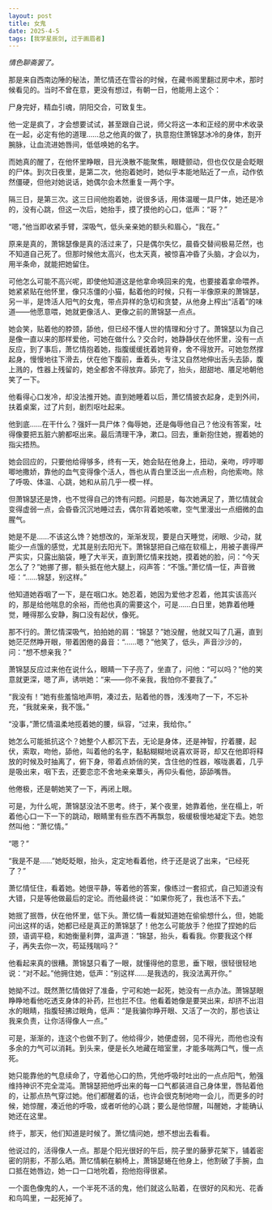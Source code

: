 ```yaml
---
layout: post
title: 女鬼
date: 2025-4-5
tags: [我学星辰剑, 过于画眉者]
---
```


*情色聊斋罢了。*

那是来自西南边陲的秘法，萧忆情还在雪谷的时候，在藏书阁里翻过房中术，那时候看见的。当时不曾在意，更没有想过，有朝一日，他能用上这个：

尸身完好，精血引魂，阴阳交合，可致复生。

他一定是疯了，才会想要试试，甚至跟自己说，师父将这一本和正经的房中术收录在一起，必定有他的道理……总之他真的做了，执意抱住萧锦瑟冰冷的身体，割开腕脉，让血流进她唇间，低低唤她的名字。

而她真的醒了，在他怀里睁眼，目光涣散不能聚焦，眼睫颤动，但也仅仅是会眨眼的尸体。到次日夜里，是第二次，他抱着她时，她似乎本能地贴近了一点，动作依然僵硬，但他对她说话，她偶尔会木然重复一两个字。

隔三日，是第三次。这三日间他抱着她，说很多话，用体温暖一具尸体，她还是冷的，没有心跳，但这一次后，她抬手，摸了摸他的心口，低声：“哥？”

“嗯，”他当即收紧手臂，深吸气，低头亲亲她的额头和眉心，“我在。”

原来是真的，萧锦瑟像是真的活过来了，只是偶尔失忆，晨昏交替间极易茫然，也不知道自己死了。但那时候他太高兴，也太天真，被惊喜冲昏了头脑，才会以为，用半条命，就能把她留住。

可他怎么可能不高兴呢，即使他知道这是他拿命唤回来的鬼，也要接着拿命喂养。她紧紧贴在他怀里，像只冻僵的小猫，黏着他的时候，只有一半像原来的萧锦瑟，另一半，是馋活人阳气的女鬼，带点异样的急切和贪婪，从他身上榨出“活着”的味道——他愿意喂，她就更像活人、更像之前的萧锦瑟一点点。

她会笑，贴着他的脖颈，舔他，但已经不懂人世的情理和分寸了。萧锦瑟以为自己是像一直以来的那样爱他，可她在做什么？交合时，她静静伏在他怀里，没有一点反应，到了事后，萧忆情抱着她，指腹缓缓抚着她背脊，舍不得放开。可她忽然撑起身，慢慢地往下滑去，伏在他下腹前，垂着头，专注又自然地伸出舌头去舔，腹上溅的，性器上残留的，她全都舍不得放弃。舔完了，抬头，甜甜地、餍足地朝他笑了一下。

他看得心口发冷，却没法推开她。直到她睡着以后，萧忆情披衣起身，走到外间，扶着桌案，过了片刻，剧烈呕吐起来。

他到底……在干什么？强奸一具尸体？侮辱她，还是侮辱他自己？他没有答案，吐得像要把五脏六腑都呕出来。最后清理干净，漱口。回去，重新抱住她，握着她的指尖捂热。

她会回应的，只要他给得够多，终有一天，她会贴在他身上，扭动，亲吻，哼哼唧唧地撒娇，靠他的血气变得像个活人，唇也从青白里泛出一点点粉，向他索吻。除了呼吸、体温、心跳，她和从前几乎一模一样。

但萧锦瑟还是馋，也不觉得自己的馋有问题。问题是，每次她满足了，萧忆情就会变得虚弱一点，会昏昏沉沉地睡过去，偶尔背着她咳嗽，空气里漫出一点细微的血腥气。

她是不是……不该这么馋？她想改的，渐渐发现，要是白天睡觉，闭眼、少动，就能少一点饿的感觉，尤其是别去阳光下。萧锦瑟把自己缩在软榻上，用被子裹得严严实实，只露出脑袋，睡了大半天，直到萧忆情来找她，摸着她的脸，问：“今天怎么了？”她挪了挪，额头抵在他大腿上，闷声答：“不饿。”萧忆情一怔，声音微哑：“……锦瑟，别这样。”

他知道她吞咽了一下，是在咽口水。她忍着，她因为爱他才忍着，他其实该高兴的，那是给他喘息的余裕，而他也真的需要这个，可是……白日里，她靠着他睡觉，睡得那么安静，胸口没有起伏，像死。

那不行的。萧忆情深吸气，拍拍她的肩：“锦瑟？”她没醒，他就又叫了几遍，直到她茫茫然睁开眼，带着困倦的鼻音：“……嗯？”他笑了，低头，声音沙沙的，问：“想不想亲我？”

萧锦瑟反应过来他在说什么，眼睛一下子亮了，坐直了，问他：“可以吗？”他的笑意就更深，嗯了声，诱哄她：“来——你不亲我，我怕你不要我了。”

“我没有！”她有些羞恼地声明，凑过去，贴着他的唇，浅浅吻了一下，不忘补充，“我就亲亲，我不饿。”

“没事，”萧忆情温柔地揽着她的腰，纵容，“过来，我给你。”

她怎么可能抵抗这个？她整个人都沉下去，无论是身体，还是神智，拧着腰，起伏，索取，吻他，舔他，叫着他的名字，黏黏糊糊地说喜欢哥哥，却又在他即将释放的时候及时抽离了，俯下身，带着点娇俏的笑，含住他的性器，喉咙裹着，几乎是吸出来，咽下去，还要恋恋不舍地亲亲蕈头，再仰头看他，舔舔嘴唇。

他倦极，还是朝她笑了一下，再闭上眼。

可是，为什么呢，萧锦瑟没法不思考。终于，某个夜里，她靠着他，坐在榻上，听着他心口一下一下的跳动，眼睛里有些东西不再飘忽，极缓极慢地凝定下去。她忽然叫他：“萧忆情。”

“嗯？”

“我是不是……”她眨眨眼，抬头，定定地看着他，终于还是说了出来，“已经死了？”

萧忆情怔住，看着她。她很平静，等着他的答案，像练过一套招式，自己知道没有大错，只是等他做最后的定论。而他最终说：“如果你死了，我也活不下去。”

她抿了抿唇，伏在他怀里，低下头。萧忆情一看就知道她在偷偷想什么，但，她能问出这样的话，她都已经是真正的萧锦瑟了！他怎么可能放手？他捏了捏她的后颈，语调平稳，和她衡量利弊，温声道：“锦瑟，抬头，看看我。你要我这个样子，再失去你一次，苟延残喘吗？”

他看起来真的很糟。萧锦瑟只看了一眼，就懂得他的意思，垂下眼，很轻很轻地说：“对不起。”他拥住她，低声：“别这样……是我选的，我没法离开你。”

她拗不过。既然萧忆情做好了准备，宁可和她一起死，她没有一点办法。萧锦瑟眼睁睁地看他吃透支身体的补药，拦也拦不住。他看着她像是要哭出来，却挤不出泪水的眼睛，指腹轻拂过眼角，低声：“是我骗你睁开眼、又活了一次的，那也该让我来负责，让你活得像人一点。”

可是，渐渐的，连这个也做不到了。他给得少，她便虚弱，见不得光，而他也没有多余的力气可以消耗。到头来，便是长久地藏在暗室里，才能多喘两口气，慢一点死。

她只能靠他的气息续命了，守着他心口的热，凭他呼吸时吐出的一点点阳气，勉强维持神识不完全混沌。萧锦瑟把他呼出来的每一口气都装进自己身体里，唇贴着他的，让那点热气穿过她。他们都醒着的话，也许会很克制地吻一会儿，而更多的时候，她惊醒，凑近他的呼吸，或者听他的心跳；要么是他惊醒，叫醒她，才能确认她还在这里。

终于，那天，他们知道是时候了。萧忆情问她，想不想出去看看。

他说过的，活得像人一点。那是个阳光很好的午后，院子里的藤萝花架下，铺着密密的阴影，不那么晒。萧忆情躺在躺椅上，萧锦瑟蜷在他身上，他割破了手腕，血口抵在她唇边，她一口一口地吮着，抱他抱得很紧。

一个面色像鬼的人，一个半死不活的鬼，他们就这么贴着，在很好的风和光、花香和鸟鸣里，一起死掉了。

